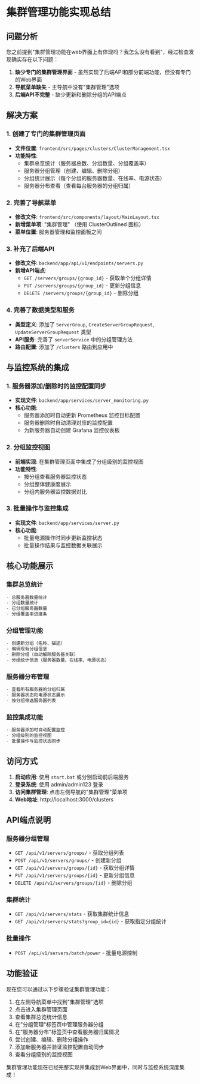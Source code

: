 # 集群管理功能实现总结

## 问题分析

您之前提到"集群管理功能在web界面上有体现吗？我怎么没有看到"，经过检查发现确实存在以下问题：

1. **缺少专门的集群管理界面** - 虽然实现了后端API和部分前端功能，但没有专门的Web界面
2. **导航菜单缺失** - 主导航中没有"集群管理"选项
3. **后端API不完整** - 缺少更新和删除分组的API端点

## 解决方案

### 1. 创建了专门的集群管理页面
- **文件位置**: `frontend/src/pages/clusters/ClusterManagement.tsx`
- **功能特性**:
  - 集群总览统计（服务器总数、分组数量、分组覆盖率）
  - 服务器分组管理（创建、编辑、删除分组）
  - 分组统计展示（每个分组的服务器数量、在线率、电源状态）
  - 服务器分布查看（查看每台服务器的分组归属）

### 2. 完善了导航菜单
- **修改文件**: `frontend/src/components/layout/MainLayout.tsx`
- **新增菜单项**: "集群管理" （使用 ClusterOutlined 图标）
- **菜单位置**: 服务器管理和监控面板之间

### 3. 补充了后端API
- **修改文件**: `backend/app/api/v1/endpoints/servers.py`
- **新增API端点**:
  - `GET /servers/groups/{group_id}` - 获取单个分组详情
  - `PUT /servers/groups/{group_id}` - 更新分组信息
  - `DELETE /servers/groups/{group_id}` - 删除分组

### 4. 完善了数据类型和服务
- **类型定义**: 添加了 `ServerGroup`, `CreateServerGroupRequest`, `UpdateServerGroupRequest` 类型
- **API服务**: 完善了 `serverService` 中的分组管理方法
- **路由配置**: 添加了 `/clusters` 路由到应用中

## 与监控系统的集成

### 1. 服务器添加/删除时的监控配置同步
- **实现文件**: `backend/app/services/server_monitoring.py`
- **核心功能**:
  - 服务器添加时自动更新 Prometheus 监控目标配置
  - 服务器删除时自动清理对应的监控配置
  - 为新服务器自动创建 Grafana 监控仪表板

### 2. 分组监控视图
- **前端实现**: 在集群管理页面中集成了分组级别的监控视图
- **功能特性**:
  - 按分组查看服务器监控状态
  - 分组整体健康度展示
  - 分组内服务器监控数据对比

### 3. 批量操作与监控集成
- **实现文件**: `backend/app/services/server.py`
- **核心功能**:
  - 批量电源操作时同步更新监控状态
  - 批量操作结果与监控数据关联展示

## 核心功能展示

### 集群总览统计
```typescript
- 总服务器数量统计
- 分组数量统计  
- 已分组服务器数量
- 分组覆盖率进度条
```

### 分组管理功能
```typescript
- 创建新分组（名称、描述）
- 编辑现有分组信息
- 删除分组（自动解除服务器关联）
- 分组统计信息（服务器数量、在线率、电源状态）
```

### 服务器分布管理
```typescript
- 查看所有服务器的分组归属
- 服务器状态和电源状态展示
- 按分组筛选服务器列表
```

### 监控集成功能
```typescript
- 服务器添加时自动配置监控
- 分组级别的监控视图
- 批量操作与监控状态同步
```

## 访问方式

1. **启动应用**: 使用 `start.bat` 或分别启动前后端服务
2. **登录系统**: 使用 admin/admin123 登录
3. **访问集群管理**: 点击左侧导航的"集群管理"菜单项
4. **Web地址**: http://localhost:3000/clusters

## API端点说明

### 服务器分组管理
- `GET /api/v1/servers/groups/` - 获取分组列表
- `POST /api/v1/servers/groups/` - 创建新分组
- `GET /api/v1/servers/groups/{id}` - 获取分组详情
- `PUT /api/v1/servers/groups/{id}` - 更新分组信息  
- `DELETE /api/v1/servers/groups/{id}` - 删除分组

### 集群统计
- `GET /api/v1/servers/stats` - 获取集群统计信息
- `GET /api/v1/servers/stats?group_id={id}` - 获取指定分组统计

### 批量操作
- `POST /api/v1/servers/batch/power` - 批量电源控制

## 功能验证

现在您可以通过以下步骤验证集群管理功能：

1. 在左侧导航菜单中找到"集群管理"选项
2. 点击进入集群管理页面
3. 查看集群总览统计信息
4. 在"分组管理"标签页中管理服务器分组
5. 在"服务器分布"标签页中查看服务器归属情况
6. 尝试创建、编辑、删除分组操作
7. 添加新服务器并验证监控配置自动同步
8. 查看分组级别的监控视图

集群管理功能现在已经完整实现并集成到Web界面中，同时与监控系统深度集成！